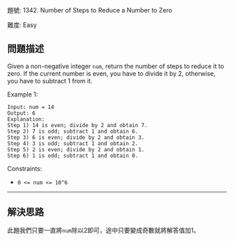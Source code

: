 題號: 1342. Number of Steps to Reduce a Number to Zero

難度: Easy

## 問題描述
Given a non-negative integer `num`, return the number of steps to reduce it to zero. If the current number is even, you have to divide it by 2, otherwise, you have to subtract 1 from it.


Example 1:

```
Input: num = 14
Output: 6
Explanation: 
Step 1) 14 is even; divide by 2 and obtain 7. 
Step 2) 7 is odd; subtract 1 and obtain 6.
Step 3) 6 is even; divide by 2 and obtain 3. 
Step 4) 3 is odd; subtract 1 and obtain 2. 
Step 5) 2 is even; divide by 2 and obtain 1. 
Step 6) 1 is odd; subtract 1 and obtain 0.
```

Constraints:

- `0 <= num <= 10^6`

---
## 解決思路

此題我們只要一直將`num`除以2即可，途中只要變成奇數就將解答值加1。
